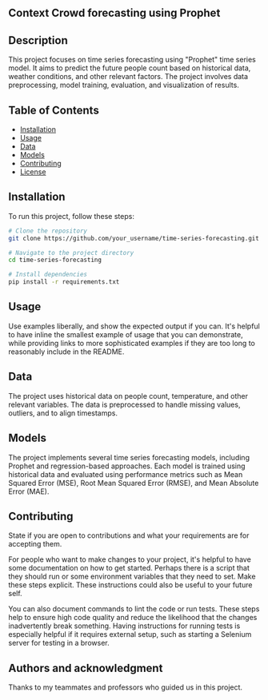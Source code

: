 ## Context Crowd forecasting using Prophet


## Description
This project focuses on time series forecasting using "Prophet" time series model. It aims to predict the future people count based on historical data, weather conditions, and other relevant factors. The project involves data preprocessing, model training, evaluation, and visualization of results.

## Table of Contents
- [Installation](#installation)
- [Usage](#usage)
- [Data](#data)
- [Models](#models)
- [Contributing](#contributing)
- [License](#license)


## Installation
To run this project, follow these steps:
```bash
# Clone the repository
git clone https://github.com/your_username/time-series-forecasting.git

# Navigate to the project directory
cd time-series-forecasting

# Install dependencies
pip install -r requirements.txt
```

## Usage
Use examples liberally, and show the expected output if you can. It's helpful to have inline the smallest example of usage that you can demonstrate, while providing links to more sophisticated examples if they are too long to reasonably include in the README.

## Data
The project uses historical data on people count, temperature, and other relevant variables. The data is preprocessed to handle missing values, outliers, and to align timestamps.

## Models
The project implements several time series forecasting models, including Prophet and regression-based approaches. Each model is trained using historical data and evaluated using performance metrics such as Mean Squared Error (MSE), Root Mean Squared Error (RMSE), and Mean Absolute Error (MAE).

## Contributing
State if you are open to contributions and what your requirements are for accepting them.

For people who want to make changes to your project, it's helpful to have some documentation on how to get started. Perhaps there is a script that they should run or some environment variables that they need to set. Make these steps explicit. These instructions could also be useful to your future self.

You can also document commands to lint the code or run tests. These steps help to ensure high code quality and reduce the likelihood that the changes inadvertently break something. Having instructions for running tests is especially helpful if it requires external setup, such as starting a Selenium server for testing in a browser.

## Authors and acknowledgment
Thanks to my teammates and professors who guided us in this project.
